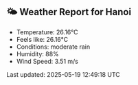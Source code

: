 <!-- WEATHER-START -->
## 🌤 Weather Report for Hanoi

- Temperature: 26.16°C
- Feels like: 26.16°C
- Conditions: moderate rain
- Humidity: 88%
- Wind Speed: 3.51 m/s

Last updated: 2025-05-19 12:49:18 UTC
<!-- WEATHER-END -->

